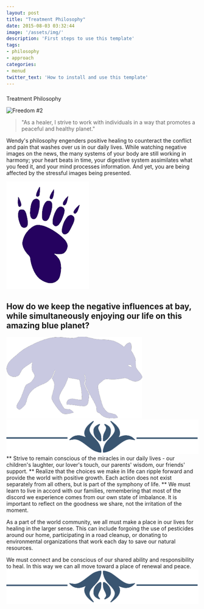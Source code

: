 ```yaml
---
layout: post
title: "Treatment Philosophy"
date: 2015-08-03 03:32:44
image: '/assets/img/'
description: 'First steps to use this template'
tags:
- philosophy
- approach
categories:
- menud
twitter_text: 'How to install and use this template'
---
```



###
Treatment Philosophy

![Freedom #2](https://farm4.staticflickr.com/3475/5711616447_a06f45eaac_b.jpg)

> "As a healer, I strive to work with individuals in a way that promotes a peaceful and healthy planet."

Wendy's philosophy engenders positive healing to counteract the conflict and pain that washes over us in our daily lives. While watching negative images on the news, the many systems of your body are still working in harmony; your heart beats in time, your digestive system assimilates what you feed it, and your mind processes information. And yet, you are being affected by the stressful images being presented.

![](img/singlebearprint.png)

## How do we keep the negative influences at bay, while simultaneously enjoying our life on this amazing blue planet?
![](img/wolf3.png)
![](img/jumbo1.png)
**
Strive to remain conscious of the miracles in our daily lives - our children's laughter, our lover's touch, our parents' wisdom, our friends' support.
**
Realize that the choices we make in life can ripple forward and provide the world with positive growth. Each action does not exist separately from all others, but is part of the symphony of life.
**
We must learn to live in accord with our families, remembering that most of the discord we experience comes from our own state of imbalance. It is important to reflect on the goodness we share, not the irritation of the moment.

As a part of the world community, we all must make a place in our lives for healing in the larger sense. This can include forgoing the use of pesticides around our home, participating in a road cleanup, or donating to environmental organizations that work each day to save our natural resources.

We must connect and be conscious of our shared ability and responsibility to heal. In this way we can all move toward a place of renewal and peace.
![](img/jumbo2.png)